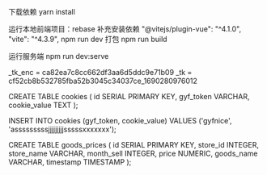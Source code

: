 下载依赖
yarn install

运行本地前端项目：rebase
补充安装依赖
"@vitejs/plugin-vue": "^4.1.0",
"vite": "^4.3.9",
npm run dev
打包
npm run build

运行服务端
npm run dev:serve

_tk_enc = ca82ea7c8cc662df3aa6d5ddc9e71b09
_tk = cf52cb8b532785fba52b3045c34037ce_1690280976012

CREATE TABLE cookies (
    id SERIAL PRIMARY KEY,
    gyf_token VARCHAR,
    cookie_value TEXT
);

INSERT INTO cookies (gyf_token, cookie_value) VALUES ('gyfnice', 'asssssssssjjjjjjjjjsssssxxxxxxx');

CREATE TABLE goods_prices (
    id SERIAL PRIMARY KEY,
    store_id INTEGER,
    store_name VARCHAR,
    month_sell INTEGER,
    price NUMERIC,
    goods_name VARCHAR,
    timestamp TIMESTAMP
);
